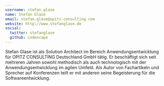```yaml
---
username: stefan.glase
name: Stefan Glase
email: stefan.glase@opitz-consulting.com
website: http://www.stefanglase.de
social:
  twitter: stefanglase
  github: codescape
---
```


Stefan Glase ist als Solution Architect im Bereich Anwendungsentwicklung für OPITZ CONSULTING Deutschland GmbH tätig. Er beschäftigt sich seit mehreren Jahren sowohl methodisch als auch technologisch mit der Anwendungsentwicklung im agilen Umfeld. Als Autor von Fachartikeln und Sprecher auf Konferenzen teilt er mit anderen seine Begeisterung für die Softwareentwicklung.
